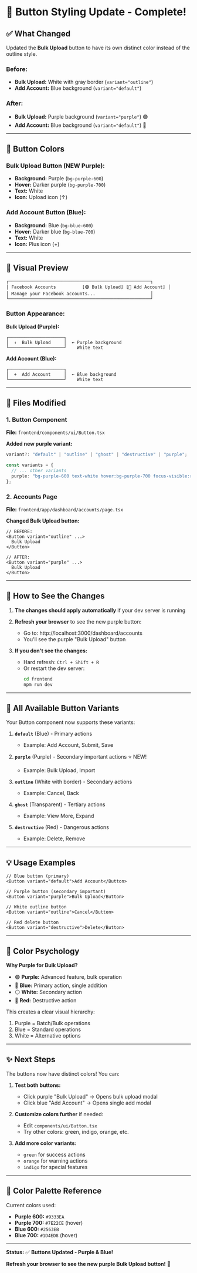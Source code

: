 # 🎨 Button Styling Update - Complete!

## ✅ What Changed

Updated the **Bulk Upload** button to have its own distinct color instead of the outline style.

### Before:
- **Bulk Upload:** White with gray border (`variant="outline"`)
- **Add Account:** Blue background (`variant="default"`)

### After:
- **Bulk Upload:** Purple background (`variant="purple"`) 🟣
- **Add Account:** Blue background (`variant="default"`) 🔵

---

## 🎨 Button Colors

### Bulk Upload Button (NEW Purple):
- **Background:** Purple (`bg-purple-600`)
- **Hover:** Darker purple (`bg-purple-700`)
- **Text:** White
- **Icon:** Upload icon (↑)

### Add Account Button (Blue):
- **Background:** Blue (`bg-blue-600`)
- **Hover:** Darker blue (`bg-blue-700`)
- **Text:** White
- **Icon:** Plus icon (+)

---

## 👀 Visual Preview

```
┌──────────────────────────────────────────────────────┐
│ Facebook Accounts          [🟣 Bulk Upload] [🔵 Add Account] │
│ Manage your Facebook accounts...                     │
└──────────────────────────────────────────────────────┘
```

### Button Appearance:

**Bulk Upload (Purple):**
```
┌─────────────────────┐
│  ↑  Bulk Upload     │  ← Purple background
└─────────────────────┘    White text
```

**Add Account (Blue):**
```
┌─────────────────────┐
│  +  Add Account     │  ← Blue background
└─────────────────────┘    White text
```

---

## 📁 Files Modified

### 1. Button Component
**File:** `frontend/components/ui/Button.tsx`

**Added new purple variant:**
```typescript
variant?: "default" | "outline" | "ghost" | "destructive" | "purple";

const variants = {
  // ... other variants
  purple: "bg-purple-600 text-white hover:bg-purple-700 focus-visible:ring-purple-600",
};
```

### 2. Accounts Page
**File:** `frontend/app/dashboard/accounts/page.tsx`

**Changed Bulk Upload button:**
```tsx
// BEFORE:
<Button variant="outline" ...>
  Bulk Upload
</Button>

// AFTER:
<Button variant="purple" ...>
  Bulk Upload
</Button>
```

---

## 🚀 How to See the Changes

1. **The changes should apply automatically** if your dev server is running
2. **Refresh your browser** to see the new purple button:
   - Go to: http://localhost:3000/dashboard/accounts
   - You'll see the purple "Bulk Upload" button

3. **If you don't see the changes:**
   - Hard refresh: `Ctrl + Shift + R`
   - Or restart the dev server:
     ```bash
     cd frontend
     npm run dev
     ```

---

## 🎨 All Available Button Variants

Your Button component now supports these variants:

1. **`default`** (Blue) - Primary actions
   - Example: Add Account, Submit, Save

2. **`purple`** (Purple) - Secondary important actions ⭐ NEW!
   - Example: Bulk Upload, Import

3. **`outline`** (White with border) - Secondary actions
   - Example: Cancel, Back

4. **`ghost`** (Transparent) - Tertiary actions
   - Example: View More, Expand

5. **`destructive`** (Red) - Dangerous actions
   - Example: Delete, Remove

---

## 💡 Usage Examples

```tsx
// Blue button (primary)
<Button variant="default">Add Account</Button>

// Purple button (secondary important)
<Button variant="purple">Bulk Upload</Button>

// White outline button
<Button variant="outline">Cancel</Button>

// Red delete button
<Button variant="destructive">Delete</Button>
```

---

## 🎯 Color Psychology

**Why Purple for Bulk Upload?**
- 🟣 **Purple:** Advanced feature, bulk operation
- 🔵 **Blue:** Primary action, single addition
- ⚪ **White:** Secondary action
- 🔴 **Red:** Destructive action

This creates a clear visual hierarchy:
1. Purple = Batch/Bulk operations
2. Blue = Standard operations
3. White = Alternative options

---

## ✨ Next Steps

The buttons now have distinct colors! You can:

1. **Test both buttons:**
   - Click purple "Bulk Upload" → Opens bulk upload modal
   - Click blue "Add Account" → Opens single add modal

2. **Customize colors further** if needed:
   - Edit `components/ui/Button.tsx`
   - Try other colors: green, indigo, orange, etc.

3. **Add more color variants:**
   - `green` for success actions
   - `orange` for warning actions
   - `indigo` for special features

---

## 🎨 Color Palette Reference

Current colors used:
- **Purple 600:** `#9333EA`
- **Purple 700:** `#7E22CE` (hover)
- **Blue 600:** `#2563EB`
- **Blue 700:** `#1D4ED8` (hover)

---

**Status:** ✅ **Buttons Updated - Purple & Blue!**

**Refresh your browser to see the new purple Bulk Upload button!** 🎉
